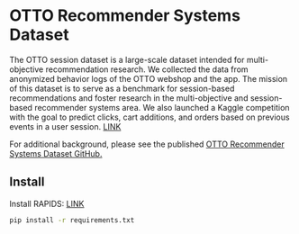 # OTTO Recommender Systems Dataset
The OTTO session dataset is a large-scale dataset intended for multi-objective recommendation research. We collected the data from anonymized behavior logs of the OTTO webshop and the app. The mission of this dataset is to serve as a benchmark for session-based recommendations and foster research in the multi-objective and session-based recommender systems area. We also launched a Kaggle competition with the goal to predict clicks, cart additions, and orders based on previous events in a user session. [LINK](https://www.kaggle.com/datasets/otto/recsys-dataset)

For additional background, please see the published [OTTO Recommender Systems Dataset GitHub.](https://github.com/otto-de/recsys-dataset)


## Install
Install RAPIDS: [LINK](https://rapids.ai/)
```cmd
pip install -r requirements.txt
```